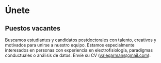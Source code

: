 # Únete

## Puestos vacantes

Buscamos estudiantes y candidatos postdoctorales con talento, creativos y motivados para unirse a nuestro equipo. Estamos especialmente interesados en personas con experiencia en electrofisiología, paradigmas conductuales o análisis de datos. Envíe su CV (valegarman@gmail.com).
